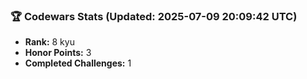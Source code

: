 ### 🏆 Codewars Stats (Updated: 2025-07-09 20:09:42 UTC)

- **Rank:** 8 kyu
- **Honor Points:** 3
- **Completed Challenges:** 1
